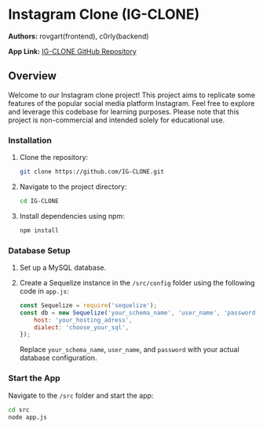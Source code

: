 # Instagram Clone (IG-CLONE)

**Authors:** rovgart(frontend), c0rly(backend)

**App Link:** [IG-CLONE GitHub Repository](https://github.com/IG-CLONE)

## Overview

Welcome to our Instagram clone project! This project aims to replicate some features of the popular social media platform Instagram. Feel free to explore and leverage this codebase for learning purposes. Please note that this project is non-commercial and intended solely for educational use.




### Installation

1. Clone the repository:
    ```bash
    git clone https://github.com/IG-CLONE.git
    ```

2. Navigate to the project directory:
    ```bash
    cd IG-CLONE
    ```

3. Install dependencies using npm:
    ```bash
    npm install
    ```

### Database Setup

1. Set up a MySQL database.

2. Create a Sequelize instance in the `/src/config` folder using the following code in `app.js`:
    ```javascript
    const Sequelize = require('sequelize');
    const db = new Sequelize('your_schema_name', 'user_name', 'password', {
        host: 'your_hosting_adress',
        dialect: 'choose_your_sql',
    });
    ```

    Replace `your_schema_name`, `user_name`, and `password` with your actual database configuration.

### Start the App

Navigate to the `/src` folder and start the app:
```bash
cd src
node app.js
